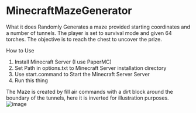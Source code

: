 # MinecraftMazeGenerator
What it does
Randomly Generates a maze provided starting coordinates and a number of tunnels. The player is set to survival mode and given 64 torches. The objective is to reach the chest to uncover the prize.

How to Use
1) Install Minecraft Server (I use PaperMC)
2) Set Path in options.txt to Minecraft Server installation directory
3) Use start.command to Start the Minecraft Server Server
4) Run this thing

The Maze is created by fill air commands with a dirt block around the boundary of the tunnels, here it is inverted for illustration purposes. 
![image](https://github.com/JJSilva/MinecraftMazeGenerator/assets/7153586/41d4898f-0630-4e05-853f-0932f057694a)

